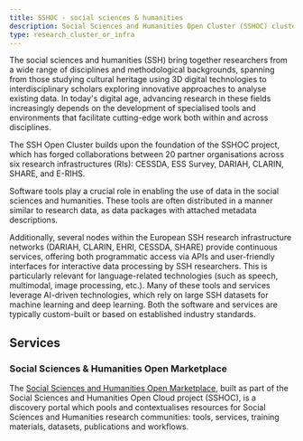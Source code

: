 ```yaml
---
title: SSHOC - social sciences & humanities
description: Social Sciences and Humanities Open Cluster (SSHOC) cluster bring together a range of disciplines and methodological backgrounds
type: research_cluster_or_infra
---
```


The social sciences and humanities (SSH) bring together researchers from a wide range of disciplines and methodological backgrounds, spanning from those studying cultural heritage using 3D digital technologies to interdisciplinary scholars exploring innovative approaches to analyse existing data. In today's digital age, advancing research in these fields increasingly depends on the development of specialised tools and environments that facilitate cutting-edge work both within and across disciplines.

The SSH Open Cluster builds upon the foundation of the SSHOC project, which has forged collaborations between 20 partner organisations across six research infrastructures (RIs): CESSDA, ESS Survey, DARIAH, CLARIN, SHARE, and E-RIHS.

Software tools play a crucial role in enabling the use of data in the social sciences and humanities. These tools are often distributed in a manner similar to research data, as data packages with attached metadata descriptions.

Additionally, several nodes within the European SSH research infrastructure networks (DARIAH, CLARIN, EHRI, CESSDA, SHARE) provide continuous services, offering both programmatic access via APIs and user-friendly interfaces for interactive data processing by SSH researchers. This is particularly relevant for language-related technologies (such as speech, multimodal, image processing, etc.). Many of these tools and services leverage AI-driven technologies, which rely on large SSH datasets for machine learning and deep learning. Both the software and services are typically custom-built or based on established industry standards.

## Services

### Social Sciences & Humanities Open Marketplace

The [Social Sciences and Humanities Open Marketplace](https://marketplace.sshopencloud.eu/), built as part of the Social Sciences and Humanities Open Cloud project (SSHOC), is a discovery portal which pools and contextualises resources for Social Sciences and Humanities research communities: tools, services, training materials, datasets, publications and workflows.
